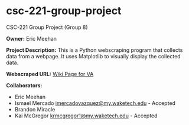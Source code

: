 # csc-221-group-project
CSC-221 Group Project (Group 8)

__Owner:__ Eric Meehan

__Project Description:__ This is a Python webscraping program that collects data from a webpage. It uses Matplotlib to visually display the collected data.

__Webscraped URL:__ [Wiki Page for VA](https://en.wikipedia.org/wiki/Virginia)

__Collaborators:__
  - Eric Meehan
  - Ismael Mercado imercadovazquez@my.waketech.edu - Accepted
  - Brandon Miracle
  - Kai McGregor krmcgregor1@my.waketech.edu - Accepted
